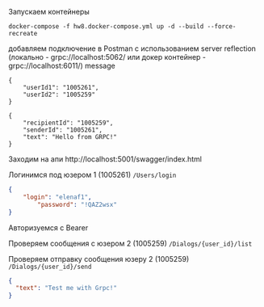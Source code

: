 Запускаем контейнеры 

```shell
docker-compose -f hw8.docker-compose.yml up -d --build --force-recreate
```

добавляем подключение в Postman с использованием server reflection (локально - grpc://localhost:5062/ или докер контейнер - grpc://localhost:6011/)
message
```
{
    "userId1": "1005261",
    "userId2": "1005259"
}
```
```
{
    "recipientId": "1005259",
    "senderId": "1005261",
    "text": "Hello from GRPC!"
}
```

Заходим на апи http://localhost:5001/swagger/index.html

Логинимся под юзером 1 (1005261) ```/Users/login```
```json
{
    "login": "elenaf1",
        "password": "!QAZ2wsx"
}
```

Авторизуемся с Bearer <token>

Проверяем сообщения с юзером 2 (1005259)
```/Dialogs/{user_id}/list```

Проверяем отправку сообщения юзеру 2 (1005259) ```/Dialogs/{user_id}/send```
```json
{
  "text": "Test me with Grpc!"
}
```
